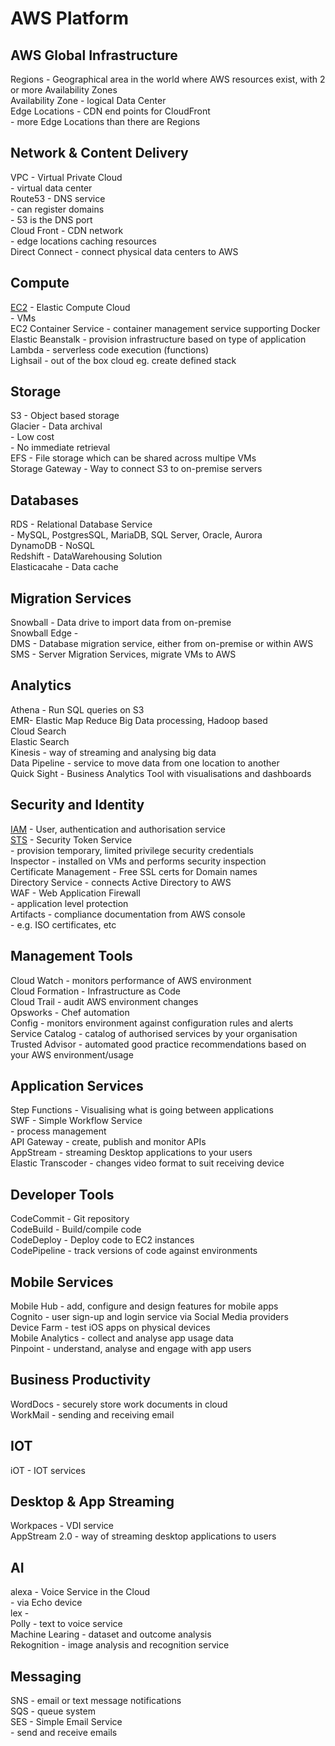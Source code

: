 # AWS Platform

## AWS Global Infrastructure

Regions - Geographical area in the world where AWS resources exist, with 2 or more Availability Zones  
Availability Zone - logical Data Center  
Edge Locations - CDN end points for CloudFront  
               - more Edge Locations than there are Regions  

## Network & Content Delivery

VPC - Virtual Private Cloud  
    - virtual data center  
Route53 - DNS service  
        - can register domains  
        - 53 is the DNS port  
Cloud Front - CDN network  
            - edge locations caching resources  
Direct Connect - connect physical data centers to AWS  

## Compute

[EC2](/EC2.md) - Elastic Compute Cloud  
    - VMs  
EC2 Container Service - container management service supporting Docker  
Elastic Beanstalk - provision infrastructure based on type of application  
Lambda - serverless code execution (functions)  
Lighsail - out of the box cloud eg. create defined stack  

## Storage

S3 - Object based storage  
Glacier - Data archival  
        - Low cost  
        - No immediate retrieval  
EFS - File storage which can be shared across multipe VMs  
Storage Gateway - Way to connect S3 to on-premise servers  

## Databases

RDS - Relational Database Service  
    - MySQL, PostgresSQL, MariaDB, SQL Server, Oracle, Aurora  
DynamoDB - NoSQL  
Redshift - DataWarehousing Solution  
Elasticacahe - Data cache  

## Migration Services

Snowball - Data drive to import data from on-premise  
Snowball Edge -   
DMS - Database migration service, either from on-premise or within AWS  
SMS - Server Migration Services, migrate VMs to AWS  

## Analytics

Athena - Run SQL queries on S3  
EMR- Elastic Map Reduce Big Data processing, Hadoop based  
Cloud Search  
Elastic Search  
Kinesis - way of streaming and analysing big data  
Data Pipeline - service to move data from one location to another  
Quick Sight - Business Analytics Tool with visualisations and dashboards  

## Security and Identity

[IAM](/IAM.md) - User, authentication and authorisation service  
[STS](/STS.md) - Security Token Service  
    - provision temporary, limited privilege security credentials  
Inspector - installed on VMs and performs security inspection  
Certificate Management - Free SSL certs for Domain names  
Directory Service - connects Active Directory to AWS  
WAF - Web Application Firewall  
    - application level protection  
Artifacts - compliance documentation from AWS console  
          - e.g. ISO certificates, etc  

## Management Tools

Cloud Watch - monitors performance of AWS environment  
Cloud Formation - Infrastructure as Code  
Cloud Trail - audit AWS environment changes  
Opsworks - Chef automation  
Config - monitors environment against configuration rules and alerts  
Service Catalog - catalog of authorised services by your organisation  
Trusted Advisor - automated good practice recommendations based on your AWS environment/usage  

## Application Services

Step Functions - Visualising what is going between applications  
SWF - Simple Workflow Service  
    - process management  
API Gateway - create, publish and monitor APIs  
AppStream - streaming Desktop applications to your users  
Elastic Transcoder - changes video format to suit receiving device  

## Developer Tools

CodeCommit - Git repository  
CodeBuild - Build/compile code  
CodeDeploy - Deploy code to EC2 instances  
CodePipeline - track versions of code against environments  

## Mobile Services

Mobile Hub - add, configure and design features for mobile apps  
Cognito - user sign-up and login service via Social Media providers  
Device Farm - test iOS apps on physical devices  
Mobile Analytics - collect and analyse app usage data  
Pinpoint - understand, analyse and engage with app users  


## Business Productivity

WordDocs - securely store work documents in cloud  
WorkMail - sending and receiving email  

## IOT

iOT - IOT services  

## Desktop & App Streaming

Workpaces - VDI service  
AppStream 2.0 - way of streaming desktop applications to users  

## AI

alexa - Voice Service in the Cloud  
      - via Echo device  
lex -   
Polly - text to voice service  
Machine Learing - dataset and outcome analysis  
Rekognition - image analysis and recognition service  

## Messaging

SNS - email or text message notifications  
SQS - queue system  
SES - Simple Email Service  
    - send and receive emails  

